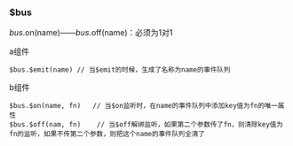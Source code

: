 ### $bus

$bus.$on(name)——$bus.$off(name)：必须为1对1

  a组件
  
    $bus.$emit(name) // 当$emit的时候，生成了名称为name的事件队列
  
  b组件
  
    $bus.$on(name, fn)   // 当$on监听时，在name的事件队列中添加key值为fn的唯一属性
    $bus.$off(nam, fn)    // 当$off解绑监听，如果第二个参数传了fn，则清除key值为fn的监听，如果不传第二个参数，则把这个name的事件队列全清了
  

